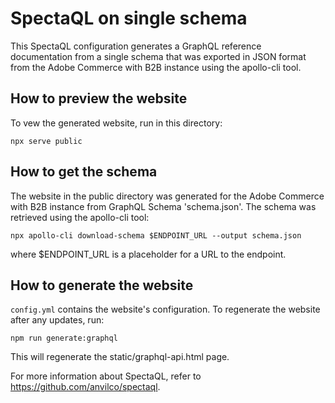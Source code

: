 # SpectaQL on single schema

This SpectaQL configuration generates a GraphQL reference documentation from a single schema that was exported in JSON format from the Adobe Commerce with B2B instance using the apollo-cli tool.

## How to preview the website

To vew the generated website, run in this directory:

```
npx serve public
```

## How to get the schema

The website in the public directory was generated for the Adobe Commerce with B2B instance from GraphQL Schema 'schema.json'. The schema was retrieved using the apollo-cli tool:

```
npx apollo-cli download-schema $ENDPOINT_URL --output schema.json
```

where $ENDPOINT_URL is a placeholder for a URL to the endpoint.

## How to generate the website

`config.yml` contains the website's configuration. To regenerate the website after any updates, run:

```
npm run generate:graphql
```

This will regenerate the static/graphql-api.html page.

For more information about SpectaQL, refer to <https://github.com/anvilco/spectaql>.
